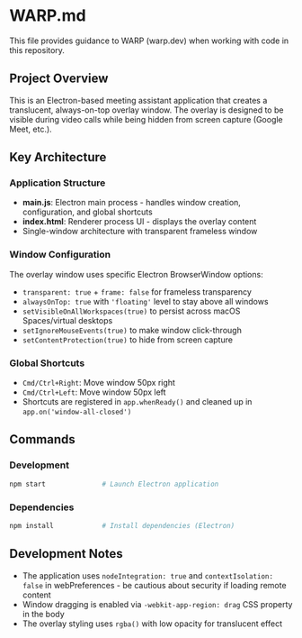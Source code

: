 # WARP.md

This file provides guidance to WARP (warp.dev) when working with code in this repository.

## Project Overview

This is an Electron-based meeting assistant application that creates a translucent, always-on-top overlay window. The overlay is designed to be visible during video calls while being hidden from screen capture (Google Meet, etc.).

## Key Architecture

### Application Structure
- **main.js**: Electron main process - handles window creation, configuration, and global shortcuts
- **index.html**: Renderer process UI - displays the overlay content
- Single-window architecture with transparent frameless window

### Window Configuration
The overlay window uses specific Electron BrowserWindow options:
- `transparent: true` + `frame: false` for frameless transparency
- `alwaysOnTop: true` with `'floating'` level to stay above all windows
- `setVisibleOnAllWorkspaces(true)` to persist across macOS Spaces/virtual desktops
- `setIgnoreMouseEvents(true)` to make window click-through
- `setContentProtection(true)` to hide from screen capture

### Global Shortcuts
- `Cmd/Ctrl+Right`: Move window 50px right
- `Cmd/Ctrl+Left`: Move window 50px left
- Shortcuts are registered in `app.whenReady()` and cleaned up in `app.on('window-all-closed')`

## Commands

### Development
```bash
npm start              # Launch Electron application
```

### Dependencies
```bash
npm install            # Install dependencies (Electron)
```

## Development Notes

- The application uses `nodeIntegration: true` and `contextIsolation: false` in webPreferences - be cautious about security if loading remote content
- Window dragging is enabled via `-webkit-app-region: drag` CSS property in the body
- The overlay styling uses `rgba()` with low opacity for translucent effect
